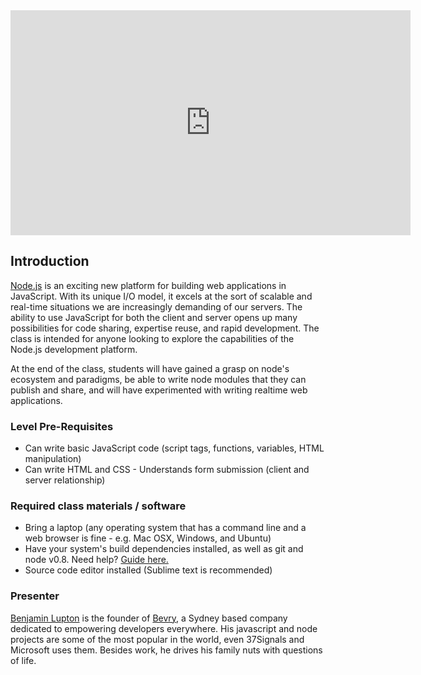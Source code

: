 <iframe width="640" height="360" src="http://www.youtube.com/embed/_l96hPlqzcI?list=PLYVl5EnzwqsQs0tBLO6ug6WbqAbrpVbNf" frameborder="0" allowfullscreen></iframe>


## Introduction

[Node.js](http://nodejs.org/) is an exciting new platform for building web applications in JavaScript. With its unique I/O model, it excels at the sort of scalable and real-time situations we are increasingly demanding of our servers. The ability to use JavaScript for both the client and server opens up many possibilities for code sharing, expertise reuse, and rapid development. The class is intended for anyone looking to explore the capabilities of the Node.js development platform.

At the end of the class, students will have gained a grasp on node's ecosystem and paradigms, be able to write node modules that they can publish and share, and will have experimented with writing realtime web applications.


### Level Pre-Requisites

- Can write basic JavaScript code (script tags, functions, variables, HTML manipulation)
- Can write HTML and CSS - Understands form submission (client and server relationship)

### Required class materials / software

- Bring a laptop (any operating system that has a command line and a web browser is fine - e.g. Mac OSX, Windows, and Ubuntu)
- Have your system's build dependencies installed, as well as git and node v0.8. Need help? [Guide here.](http://bevry.me/docs/installnode)
- Source code editor installed (Sublime text is recommended)

### Presenter
[Benjamin Lupton](http://balupton.com/) is the founder of [Bevry](http://bevry.me), a Sydney based company dedicated to empowering developers everywhere. His javascript and node projects are some of the most popular in the world, even 37Signals and Microsoft uses them. Besides work, he drives his family nuts with questions of life.
